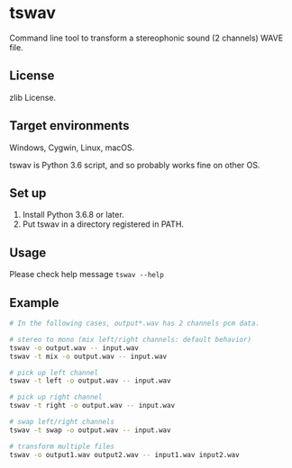 tswav
=====

Command line tool to transform a stereophonic sound (2 channels) WAVE file.

License
-------

zlib License.

Target environments
-------------------

Windows, Cygwin, Linux, macOS.

tswav is Python 3.6 script, and so probably works fine on other OS.

Set up
------

1. Install Python 3.6.8 or later.
2. Put tswav in a directory registered in PATH.

Usage
-----

Please check help message `tswav --help`

Example
-------

```sh
# In the following cases, output*.wav has 2 channels pcm data.

# stereo to mono (mix left/right channels: default behavior)
tswav -o output.wav -- input.wav
tswav -t mix -o output.wav -- input.wav

# pick up left channel
tswav -t left -o output.wav -- input.wav

# pick up right channel
tswav -t right -o output.wav -- input.wav

# swap left/right channels
tswav -t swap -o output.wav -- input.wav

# transform multiple files
tswav -o output1.wav output2.wav -- input1.wav input2.wav
```
